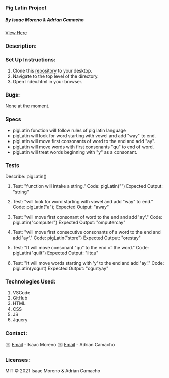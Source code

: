 ### Pig Latin Project

##### By Isaac Moreno & Adrian Camacho

[View Here](https://github.com/isaacrmoreno/pig-latin)

### Description:



### Set Up Instructions:

1. Clone this [repository](https://github.com/isaacrmoreno/pig-latin.git) to your desktop.
2. Navigate to the top level of the directory.
3. Open Index.html in your browser.

### Bugs:

  None at the moment.

### Specs

* pigLatin function will follow rules of pig latin language
* pigLatin will look for word starting with vowel and add "way" to end.
* pigLatin will move first consonants of word to the end and add "ay".
* pigLatin will move words with first consonants "qu" to end of word.
* pigLatin will treat words beginning with "y" as a consonant.

### Tests
Describe: pigLatin()

1. Test: "function will intake a string."
    Code: pigLatin("")
    Expected Output: "string"

2.  Test: "will look for word starting with vowel and add "way" to end."
    Code: pigLatin("a");
    Expected Output: "away"

3. Test: "will move first consonant of word to the end and add 'ay'."
    Code: pigLatin("computer")
    Expected Output: "omputercay"

4. Test: "will move first consecutive consonants of a word to the end and add 'ay'."
    Code: pigLatin("store")
    Expected Output: "orestay"      

5. Test: "It will move consonant "qu" to the end of the word."
   Code: pigLatin("quilt")
   Expected Output: "iltqu"

6. Test: "It will move words starting with 'y' to the end and add 'ay'."
   Code: pigLatin(yogurt)
   Expected Output: "ogurtyay"  

### Technologies Used:

1. VSCode
2. GitHub
3. HTML
4. CSS
5. JS
6. Jquery

### Contact:

✉️ [Email](mailto:ipdxcreative@gmail.com) - Isaac Moreno
✉️ [Email](adriancamacho18@gmail.com) - Adrian Camacho

### Licenses:

MIT &copy; 2021 Isaac Moreno & Adrian Camacho